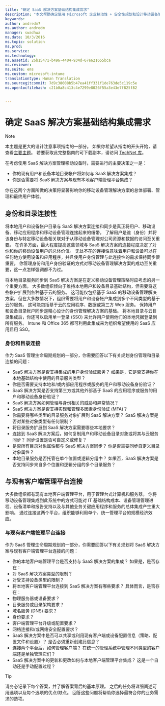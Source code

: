 ```yaml
---
title: "确定 SaaS 解决方案基础结构集成需求"
description: "本文帮助确定使用 Microsoft 企业移动性 + 安全性规划和设计移动设备管理时的服务型软件基础结构集成要求。"
keywords: 
author: andredm7
ms.author: andredm
manager: swadhwa
ms.date: 10/3/2016
ms.topic: solution
ms.prod: 
ms.service: 
ms.technology: 
ms.assetid: 26b15471-b496-4404-934d-67e621655bca
ms.reviewer: 
ms.suite: ems
ms.custom: microsoft-intune
translationtype: Human Translation
ms.sourcegitcommit: 7d9c38008b5b47ea41ff331f1de763de5c119c5e
ms.openlocfilehash: c21b0a8c413c4e7299e8026f55a3e43e7f825f82


---
```


# <a name="identify-saas-solution-infrastructure-integration-needs"></a>确定 SaaS 解决方案基础结构集成需求

>[!NOTE]
>本主题是更大的设计注意事项指南的一部分。 如果你希望从指南的开头开始，请查看[主要主题](mdm-design-considerations-guide.md)。 若要获取此完整指南的可下载副本，请访问 [TechNet 库](https://gallery.technet.microsoft.com/Mobile-Device-Management-7d401582)。

在考虑使用 SaaS 解决方案管理移动设备时，需要进行的主要决策之一是：

- 你的现有用户和设备本地目录帐户将如何与 SaaS 解决方案集成？
- 你是否需要将 SaaS 解决方案与现有本地客户端管理平台集成？

你在这两个方面所做的决策将显著影响你的移动设备管理解决方案的总体部署、管理和最终用户体验。

## <a name="identity-and-directory-connectivity"></a>身份和目录连接性

将本地用户和设备帐户目录与 SaaS 解决方案连接和同步是真正将用户、移动设备、移动应用程序和移动设备管理连接起来的纽带。 了解用户是谁（身份）并将该身份与特定移动设备相关联对于从移动设备管理对公司资源和数据的访问至关重要。 在许多方面，最大程度提高这些领域与 SaaS 解决方案的连接程度决定了对你和你的移动设备用户的总体价值。  无处不在的连接性意味着用户和设备可以在任何地方使用设备和应用程序，并且使用户身份管理与此连接性的需求保持同步很重要。 你管理身份和用户身份验证的方式对移动设备管理解决方案的成功至关重要，这一点怎样强调都不为过。

将本地目录服务同步到 SaaS 解决方案是在定义移动设备管理策略时应考虑的另一个重要方面。 大多数组织倾向于维持本地用户和设备目录基础结构，但需要将这些帐户扩展到各种基于云的服务。 这可能仅包括基于 SaaS 的移动设备管理解决方案，但在大多数情况下，组织需要将用户和设备帐户集成到多个不同类型的基于云的服务。 这可能包括基于云的应用程序、数据或第三方 Web 服务。 保持用户和设备目录帐户同步是精心设计的身份管理解决方案的基础。 将本地目录与云目录集成后，你还可以启用单一登录 (SSO) 来允许用户使用他们的本地凭据登录到所有服务。 <token>Intune</token> 和 Office 365 都可利用此集成来为组织希望使用的 SaaS 应用启用 SSO。

### <a name="identity-and-directory-connectivity-questions"></a>身份和目录连接

作为 SaaS 管理生命周期规划的一部分，你需要回答以下有关规划身份管理和目录连接的问题：

- SaaS 解决方案是否支持集成的用户身份验证服务？ 如果是，它是否支持你在本地基础结构中使用的目录服务类型？
- 你是否需要支持本地和/或内部应用程序或服务的用户和移动设备身份验证？
- SaaS 解决方案是否支持第三方或其他外部基于 SaaS 的应用程序或服务的用户和移动设备身份验证？
- SaaS 解决方案如何管理与身份相关的威胁和异常情况？
- SaaS 解决方案是否支持实现和管理多因素身份验证 (MFA)？
- 你需要将哪些类型的目录服务对象扩展到 SaaS 解决方案？ SaaS 解决方案是否对某些对象类型有任何限制？
- 将目录服务扩展到 SaaS 解决方案需要哪些本地要求？
- 连接到 SaaS 解决方案后，如何复制用户和移动设备目录对象或将其与云服务同步？ 同步设置是否可自定义或修复？
- 是否所有目录对象属性都与 SaaS 解决方案同步？ 你是否需要同步自定义目录对象属性？
- 本地目录服务是否托管在单个位置或逻辑分组中？ 如果否，SaaS 解决方案是否支持同步来自多个位置和逻辑分组的多个目录服务？

## <a name="connecting-with-existing-client-management-platforms"></a>与现有客户端管理平台连接

大多数组织都有现有本地客户端管理平台，用于管理台式计算机和服务器。 你将移动设备管理集成到此系统中的方式可能对 IT 基础结构成本、设备管理管理进程、设备清单和报告支持以及与其他业务关键应用程序和服务的总体集成产生重大影响。 通过连接这两个平台，组织能够利用单个、统一管理平台的规模经济效应。

### <a name="connecting-existing-client-management-platforms-questions"></a>与现有客户端管理平台连接

作为 SaaS 管理生命周期规划的一部分，你需要回答以下有关规划将 SaaS 解决方案与现有客户端管理平台连接的问题：

- 你的本地客户端管理平台是否支持与 SaaS 解决方案的集成？ 如果是，是否存在：
 - 对 SaaS 解决方案类型的限制？
 - 对受支持设备类型的限制？
- 将本地客户端管理平台连接到 SaaS 解决方案有哪些要求？ 具体而言，是否存在：
 - 物理服务器或设备要求？
 - 目录服务或目录架构要求？
 - 域名服务 (DNS) 要求？
 - 身份要求？
 - 客户端管理平台升级或配置要求？
 - 网络连接和/或网络安全配置要求？
- SaaS 解决方案中是否可以共享或利用现有客户端或设备配置信息（策略、配置文件和设置）？ 是否必须重新创建此信息？
- 连接两个平台后，如何管理客户端？ 在统一的管理系统中管理不同类型的客户端还是单独管理它们？
- SaaS 解决方案中的更新和更改如何与本地客户端管理平台集成？ 这是一个自动还是手动配置过程？

>[!TIP]
>请务必记录下每个答案，并了解答案背后的基本原理。 之后的任务将详细阐述可用选项以及每个选项的优点/缺点。  回答这些问题将帮助你选择最符合你的业务需求的选项。



<!--HONumber=Nov16_HO4-->



